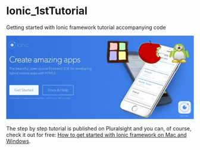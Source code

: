 # Ionic_1stTutorial
Getting started with Ionic framework tutorial accompanying code

![](introImage.jpg)

The step by step tutorial is published on Pluralsight and you can, of course, check it out for free: [How to get started with Ionic framework on Mac and Windows](http://blog.pluralsight.com/ionic-framework-on-mac-and-windows). 